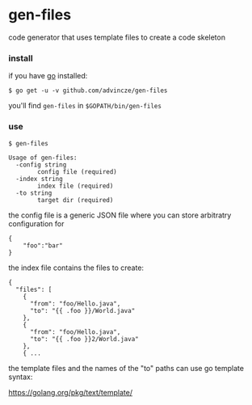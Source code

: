 gen-files
=========

code generator that uses template files to create a code skeleton 

### install 
if you have [go](golang.org/dl) installed:
```
$ go get -u -v github.com/advincze/gen-files
```
you'll find `gen-files` in `$GOPATH/bin/gen-files`

### use

```
$ gen-files

Usage of gen-files:
  -config string
    	config file (required)
  -index string
    	index file (required)
  -to string
    	target dir (required)
```

the config file is a generic JSON file where you can store arbitratry configuration for 

```
{
	"foo":"bar"
}
```

the index file contains the files to create:

```
{
  "files": [
    {
      "from": "foo/Hello.java",
      "to": "{{ .foo }}/World.java"
    },
    {
      "from": "foo/Hello.java",
      "to": "{{ .foo }}2/World.java"
    },
    { ...
```

the template files and the names of the "to" paths can use go template syntax:

https://golang.org/pkg/text/template/

